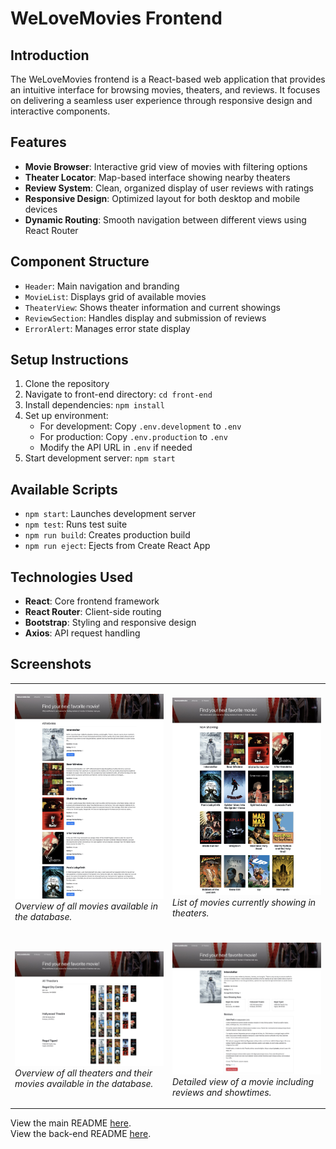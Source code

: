 # WeLoveMovies Frontend

## Introduction

The WeLoveMovies frontend is a React-based web application that provides an intuitive interface for browsing movies, theaters, and reviews. It focuses on delivering a seamless user experience through responsive design and interactive components.

## Features

- **Movie Browser**: Interactive grid view of movies with filtering options
- **Theater Locator**: Map-based interface showing nearby theaters
- **Review System**: Clean, organized display of user reviews with ratings
- **Responsive Design**: Optimized layout for both desktop and mobile devices
- **Dynamic Routing**: Smooth navigation between different views using React Router

## Component Structure

- `Header`: Main navigation and branding
- `MovieList`: Displays grid of available movies
- `TheaterView`: Shows theater information and current showings
- `ReviewSection`: Handles display and submission of reviews
- `ErrorAlert`: Manages error state display

## Setup Instructions

1. Clone the repository
2. Navigate to front-end directory: `cd front-end`
3. Install dependencies: `npm install`
4. Set up environment:
   - For development: Copy `.env.development` to `.env`
   - For production: Copy `.env.production` to `.env`
   - Modify the API URL in `.env` if needed
5. Start development server: `npm start`

## Available Scripts

- `npm start`: Launches development server
- `npm test`: Runs test suite
- `npm run build`: Creates production build
- `npm run eject`: Ejects from Create React App

## Technologies Used

- **React**: Core frontend framework
- **React Router**: Client-side routing
- **Bootstrap**: Styling and responsive design
- **Axios**: API request handling

## Screenshots

<table>
<tr>
<td width="50%">

![All Movies](/images/all_movies.jpeg)
_Overview of all movies available in the database._

</td>
<td width="50%">

![Now Showing](/images/now_showing.jpeg)
_List of movies currently showing in theaters._

</td>
</tr>
<tr>
<td width="50%">

![All Theaters](/images/all_theaters.jpeg)
_Overview of all theaters and their movies available in the database._

</td>
<td width="50%">

![Specific Movie Details](/images/specific_movie.jpeg)
_Detailed view of a movie including reviews and showtimes._

</td>
</tr>
</table>

View the main README [here](../README.md). </br>
View the back-end README [here](/back-end/README.md).
